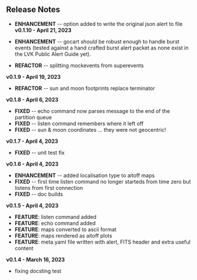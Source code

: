 
## Release Notes

<!-- **vx.x.x - xxdatexx** -->

- **ENHANCEMENT** -- option added to write the original json alert to file
**v0.1.10 - April 21, 2023**

- **ENHANCEMENT** -- gocart *should* be robust enough to handle burst events (tested against a hand crafted burst alert packet as none exist in the LVK Public Alert Guide yet).
- **REFACTOR** -- splitting mockevents from superevents

**v0.1.9 - April 19, 2023**

- **REFACTOR** -- sun and moon footprints replace terminator

**v0.1.8 - April 6, 2023**

- **FIXED** -- echo command now parses message to the end of the partition queue
- **FIXED** -- listen command remembers where it left off
- **FIXED** -- sun & moon coordinates ... they were not geocentric!

**v0.1.7 - April 4, 2023**

- **FIXED** -- unit test fix

**v0.1.6 - April 4, 2023**

- **ENHANCEMENT** -- added localisation type to aitoff maps
- **FIXED** -- first time listen command no longer starteds from time zero but listens from first connection
- **FIXED** -- doc builds

**v0.1.5 - April 4, 2023**

- **FEATURE**: listen command added
- **FEATURE**: echo command added
- **FEATURE**: maps converted to ascii format
- **FEATURE**: maps rendered as aitoff plots
- **FEATURE**: meta.yaml file written with alert, FITS header and extra useful content

**v0.1.4 - March 16, 2023**

- fixing docsting test

